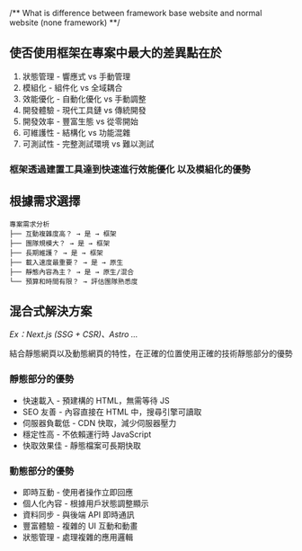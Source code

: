 /** What is difference between framework base website and normal website (none
framework) **/

## 使否使用框架在專案中最大的差異點在於

1. 狀態管理 - 響應式 vs 手動管理
2. 模組化 - 組件化 vs 全域耦合
3. 效能優化 - 自動化優化 vs 手動調整
4. 開發體驗 - 現代工具鏈 vs 傳統開發
5. 開發效率 - 豐富生態 vs 從零開始
6. 可維護性 - 結構化 vs 功能混雜
7. 可測試性 - 完整測試環境 vs 難以測試

### 框架透過建置工具達到快速進行效能優化 以及模組化的優勢

## 根據需求選擇

```
專案需求分析
├── 互動複雜度高？ → 是 → 框架
├── 團隊規模大？ → 是 → 框架
├── 長期維護？ → 是 → 框架
├── 載入速度最重要？ → 是 → 原生
├── 靜態內容為主？ → 是 → 原生/混合
└── 預算和時間有限？ → 評估團隊熟悉度
```

## 混合式解決方案

_Ex：Next.js (SSG + CSR)、Astro ..._

結合靜態網頁以及動態網頁的特性，在正確的位置使用正確的技術靜態部分的優勢

### 靜態部分的優勢

- 快速載入 - 預建構的 HTML，無需等待 JS
- SEO 友善 - 內容直接在 HTML 中，搜尋引擎可讀取
- 伺服器負載低 - CDN 快取，減少伺服器壓力
- 穩定性高 - 不依賴運行時 JavaScript
- 快取效果佳 - 靜態檔案可長期快取

### 動態部分的優勢

- 即時互動 - 使用者操作立即回應
- 個人化內容 - 根據用戶狀態調整顯示
- 資料同步 - 與後端 API 即時通訊
- 豐富體驗 - 複雜的 UI 互動和動畫
- 狀態管理 - 處理複雜的應用邏輯

